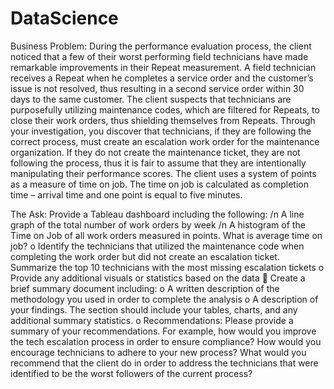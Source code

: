 # DataScience


Business Problem:
During the performance evaluation process, the client noticed that a few of their worst
performing field technicians have made remarkable improvements in their Repeat
measurement. A field technician receives a Repeat when he completes a service order and the
customer’s issue is not resolved, thus resulting in a second service order within 30 days to the
same customer. The client suspects that technicians are purposefully utilizing maintenance
codes, which are filtered for Repeats, to close their work orders, thus shielding themselves from
Repeats. Through your investigation, you discover that technicians, if they are following the
correct process, must create an escalation work order for the maintenance organization. If they
do not create the maintenance ticket, they are not following the process, thus it is fair to
assume that they are intentionally manipulating their performance scores.
The client uses a system of points as a measure of time on job. The time on job is calculated as
completion time – arrival time and one point is equal to five minutes.

The Ask: 
Provide a Tableau dashboard including the following:
/n A line graph of the total number of work orders by week
/n A histogram of the Time on Job of all work orders measured in points. What is
average time on job?
o Identify the technicians that utilized the maintenance code when completing
the work order but did not create an escalation ticket. Summarize the top 10
technicians with the most missing escalation tickets
o Provide any additional visuals or statistics based on the data
 Create a brief summary document including:
o A written description of the methodology you used in order to complete the
analysis
o A description of your findings. The section should include your tables, charts,
and any additional summary statistics.
o Recommendations: Please provide a summary of your recommendations. For
example, how would you improve the tech escalation process in order to ensure
compliance? How would you encourage technicians to adhere to your new
process? What would you recommend that the client do in order to address the
technicians that were identified to be the worst followers of the current
process?